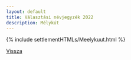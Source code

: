 ```yaml
---
layout: default
title: Választási névjegyzék 2022
description: Mélykút
---
```


{% include settlementHTMLs/Meelykuut.html %}

[Vissza](./)